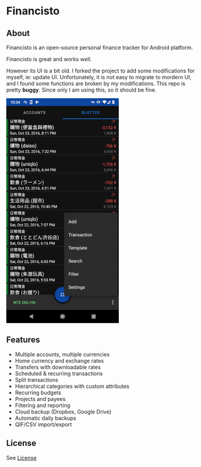 # Financisto

## About

Financisto is an open-source personal finance tracker for Android platform.

Financisto is great and works well.

However its UI is a bit old. I forked the project to add some modifications for myself, ie: update UI. Unfortunately, it is not easy to migrate to mordern UI, and I found some functions are broken by my modifications. This repo is pretty **buggy**. Since only I am using this, so it should be fine.

<img src="./assets/screenshot.jpg" width="300px"/>

## Features

- Multiple accounts, multiple currencies 
- Home currency and exchange rates
- Transfers with downloadable rates
- Scheduled & recurring transactions
- Split transactions
- Hierarchical categories with custom attributes
- Recurring budgets
- Projects and payees
- Filtering and reporting
- Cloud backup (Dropbox, Google Drive)
- Automatic daily backups
- QIF/CSV import/export

## License

See [License](license.txt)
